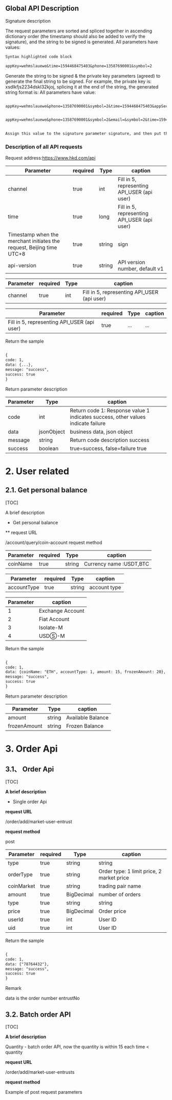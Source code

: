 ## Global API Description

Signature description

The request parameters are sorted and spliced ​​together in ascending dictionary order (the timestamp should also be added to verify the signature), and the string to be signed is generated. All parameters have values:


```markdown
Syntax highlighted code block

appKey=wehmslauewe&time=1594468475403&phone=13587690001&symbol=2

```

Generate the string to be signed & the private key parameters (agreed) to generate the final string to be signed. For example, the private key is: xsdlkfjs2234dskl32kjoj, splicing it at the end of the string, the generated string format is: All parameters have value:

```markdown

appKey=wehmslauewe&phone=13587690001&symbol=2&time=1594468475403&appSecretKey=xsdlkfjs2234dskl32kjoj One or more parameters have no value:

```

```markdown

appKey=wehmslauewe&phone=13587690001&symbol=2&email=&symbol=2&time=1594468475403&appSecretKey=xsdlkfjs2234dskl32kjoj

```

```markdown

Assign this value to the signature parameter signature, and then put the signature in the request header. Note: For the following parameters to sign, please note: please remove the invalid 0 in the incoming parameters, such as coin_amount = 100, please do not pass in 100.00 for signature verification, generate a signature for the parameters according to the signature rules, and compare it with the signature in the request header, If they are consistent, the signature is passed.

```

### Description of all API requests

Request address:https://www.hkd.com/api

Parameter  | required  | Type  | caption
------------- | ------------- | ------------- | -------------
channel  | true  | int  | Fill in 5, representing API_USER (api user)
time  | true  | long  | Fill in 5, representing API_USER (api user)
Timestamp when the merchant initiates the request, Beijing time UTC+8  | true  | string  | sign
api-version  | true  | string  | API version number, default v1

Parameter  | required  | Type  | caption
------------- | ------------- | ------------- | -------------
channel  | true  | int  | Fill in 5, representing API_USER (api user)

Parameter  | required  | Type  | caption
------------- | ------------- | ------------- | -------------
Fill in 5, representing API_USER (api user)  | true  | ...  | ...


Return the sample

```markdown

{
code: 1,
data: {...},
message: "success",
success: true
}

```

Return parameter description

Parameter  | Type | caption
------------- | ------------- | -------------
code  | int | Return code 1: Response value 1 indicates success, other values ​​indicate failure
data  | jsonObject | business data, json object
message  | string | Return code description success
success  | boolean | true=success, false=failure true


# 2. User related

## 2.1. Get personal balance

[TOC]

A brief description

- Get personal balance

** request URL

/account/query/coin-account
request method


Parameter  | required  | Type  | caption
------------- | ------------- | ------------- | -------------
coinName  | true  | string  | Currency name :USDT,BTC

Parameter  | required  | Type  | caption
------------- | ------------- | ------------- | -------------
accountType  | true  | string  | account type


Parameter  | caption
------------- | -------------
1  | Exchange Account
2  | Fiat Account
3  | Isolate-M
4  | USDⓈ-M


Return the sample

```markdown

{
code: 1,
data: {coinName: "ETH", accountType: 1, amount: 15, frozenAmount: 20},
message: "success",
success: true
}

```


Return parameter description

Parameter  | Type  | caption
------------- | ------------- | -------------
amount  | string  | Available Balance
frozenAmount  | string  | Frozen Balance

# 3. Order Api

## 3.1、 Order Api

[TOC]

**A brief description**

- Single order Api

**request URL**

/order/add/market-user-entrust

**request method**

post

Parameter  | required  | Type  | caption
------------- | ------------- | ------------- | -------------
type  | true  | string  | string
orderType  | true  | string  | Order type: 1 limit price, 2 market price
coinMarket  | true  | string  | trading pair name
amount  | true  | BigDecimal  | number of orders
type  | true  | string  | string
price  | true  | BigDecimal  | Order price
userId  | true  | int  | User ID
uid  | true  | int  | User ID

Return the sample

```markdown

{
code: 1,
data: {"78764432"},
message: "success",
success: true
}

```

Remark

data is the order number entrustNo

## 3.2. Batch order API

[TOC]

**A brief description**

Quantity - batch order API, now the quantity is within 15 each time < quantity

**request URL**

/order/add/market-user-entrusts

**request method**

Example of post request parameters